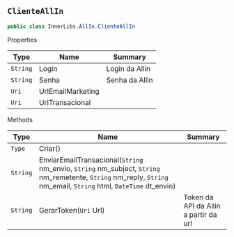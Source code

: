 ## `ClienteAllIn`

```csharp
public class InnerLibs.AllIn.ClienteAllIn

```

Properties

| Type | Name | Summary | 
| --- | --- | --- | 
| `String` | Login | Login da Allin | 
| `String` | Senha | Senha da Allin | 
| `Uri` | UrlEmailMarketing |  | 
| `Uri` | UrlTransacional |  | 


Methods

| Type | Name | Summary | 
| --- | --- | --- | 
| `Type` | Criar() |  | 
| `String` | EnviarEmailTransacional(`String` nm_envio, `String` nm_subject, `String` nm_remetente, `String` nm_reply, `String` nm_email, `String` html, `DateTime` dt_envio) |  | 
| `String` | GerarToken(`Uri` Url) | Token da API da Allin a partir da url | 



